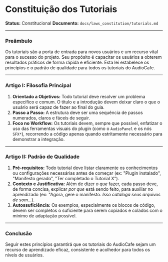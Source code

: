 # Constituição dos Tutoriais

**Status:** Constitucional
**Documento:** `docs/laws_constitution/tutorials.md`

---

### **Preâmbulo**

Os tutoriais são a porta de entrada para novos usuários e um recurso vital para o sucesso do projeto. Seu propósito é capacitar os usuários a obterem resultados práticos de forma rápida e eficiente. Esta lei estabelece os princípios e o padrão de qualidade para todos os tutoriais do AudioCafe.

---

### **Artigo I: Filosofia Principal**

1.  **Orientado a Objetivos:** Todo tutorial deve resolver um problema específico e comum. O título e a introdução devem deixar claro o que o usuário será capaz de fazer ao final do guia.
2.  **Passo a Passo:** A estrutura deve ser uma sequência de passos numerados, claros e fáceis de seguir.
3.  **Foco no Workflow:** Os tutoriais devem, sempre que possível, enfatizar o uso das ferramentas visuais do plugin (como o `AudioPanel` e os nós `SFX*`), recorrendo a código apenas quando estritamente necessário para demonstrar a integração.

---

### **Artigo II: Padrão de Qualidade**

1.  **Pré-requisitos:** Todo tutorial deve listar claramente os conhecimentos ou configurações necessárias antes de começar (ex: "Plugin instalado", "Manifesto gerado", "Ter completado o Tutorial X").
2.  **Contexto e Justificativa:** Além de dizer *o que* fazer, cada passo deve, de forma concisa, explicar *por que* está sendo feito, para auxiliar no aprendizado (ex: "Agora, gere o manifesto. *Isso cataloga seus arquivos de som...*).
3.  **Autossuficiência:** Os exemplos, especialmente os blocos de código, devem ser completos o suficiente para serem copiados e colados com o mínimo de adaptação possível.

---

### **Conclusão**

Seguir estes princípios garantirá que os tutoriais do AudioCafe sejam um recurso de aprendizado eficaz, consistente e acolhedor para todos os níveis de usuários.

